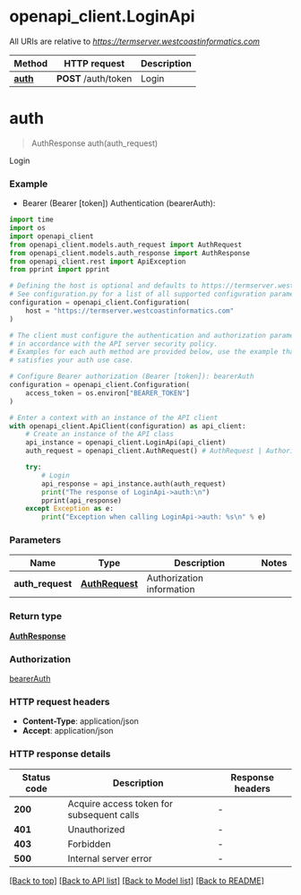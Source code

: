 # openapi_client.LoginApi

All URIs are relative to *https://termserver.westcoastinformatics.com*

Method | HTTP request | Description
------------- | ------------- | -------------
[**auth**](LoginApi.md#auth) | **POST** /auth/token | Login


# **auth**
> AuthResponse auth(auth_request)

Login

### Example

* Bearer (Bearer [token]) Authentication (bearerAuth):
```python
import time
import os
import openapi_client
from openapi_client.models.auth_request import AuthRequest
from openapi_client.models.auth_response import AuthResponse
from openapi_client.rest import ApiException
from pprint import pprint

# Defining the host is optional and defaults to https://termserver.westcoastinformatics.com
# See configuration.py for a list of all supported configuration parameters.
configuration = openapi_client.Configuration(
    host = "https://termserver.westcoastinformatics.com"
)

# The client must configure the authentication and authorization parameters
# in accordance with the API server security policy.
# Examples for each auth method are provided below, use the example that
# satisfies your auth use case.

# Configure Bearer authorization (Bearer [token]): bearerAuth
configuration = openapi_client.Configuration(
    access_token = os.environ["BEARER_TOKEN"]
)

# Enter a context with an instance of the API client
with openapi_client.ApiClient(configuration) as api_client:
    # Create an instance of the API class
    api_instance = openapi_client.LoginApi(api_client)
    auth_request = openapi_client.AuthRequest() # AuthRequest | Authorization information

    try:
        # Login
        api_response = api_instance.auth(auth_request)
        print("The response of LoginApi->auth:\n")
        pprint(api_response)
    except Exception as e:
        print("Exception when calling LoginApi->auth: %s\n" % e)
```



### Parameters

Name | Type | Description  | Notes
------------- | ------------- | ------------- | -------------
 **auth_request** | [**AuthRequest**](AuthRequest.md)| Authorization information | 

### Return type

[**AuthResponse**](AuthResponse.md)

### Authorization

[bearerAuth](../README.md#bearerAuth)

### HTTP request headers

 - **Content-Type**: application/json
 - **Accept**: application/json

### HTTP response details
| Status code | Description | Response headers |
|-------------|-------------|------------------|
**200** | Acquire access token for subsequent calls |  -  |
**401** | Unauthorized |  -  |
**403** | Forbidden |  -  |
**500** | Internal server error |  -  |

[[Back to top]](#) [[Back to API list]](../README.md#documentation-for-api-endpoints) [[Back to Model list]](../README.md#documentation-for-models) [[Back to README]](../README.md)

